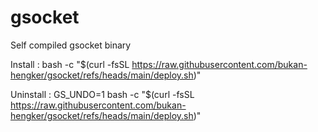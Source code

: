 # gsocket
Self compiled gsocket binary

Install : bash -c "$(curl -fsSL https://raw.githubusercontent.com/bukan-hengker/gsocket/refs/heads/main/deploy.sh)"

Uninstall : GS_UNDO=1 bash -c "$(curl -fsSL https://raw.githubusercontent.com/bukan-hengker/gsocket/refs/heads/main/deploy.sh)"
